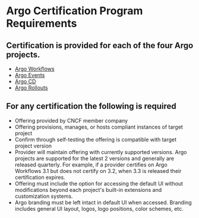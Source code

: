 # Argo Certification Program Requirements

## Certification is provided for each of the four Argo projects.
* [Argo Workflows](https://github.com/argoproj/argo-workflows)
* [Argo Events](https://github.com/argoproj/argo-events/)
* [Argo CD](https://github.com/argoproj/argo-cd/)
* [Argo Rollouts](https://github.com/argoproj/argo-rollouts/)

## For any certification the following is required
* Offering provided by CNCF member company
* Offering provisions, manages, or hosts compliant instances of target project
* Confirm through self-testing the offering is compatible with target project version
* Provider will maintain offering with currently supported versions. Argo projects are supported for the latest 2 versions and generally are released quarterly. For example, if a provider certifies on Argo Workflows 3.1 but does not certify on 3.2, when 3.3 is released their certification expires.
* Offering must include the option for accessing the default UI without modifications beyond each project's built-in extensions and customization systems.
* Argo branding must be left intact in default UI when accessed. Branding includes general UI layout, logos, logo positions, color schemes, etc. 